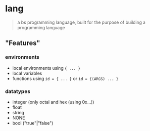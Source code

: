 # lang
> a bs programming language, built for the purpose of building a programming language

## "Features"

### environments
- local environments using `{ ... }`
- local variables
- functions using `id = { ... }` or `id = {(ARGS) ... }`

### datatypes
- integer (only octal and hex (using 0x...))
- float
- string
- NONE
- bool ("true"|"false")
